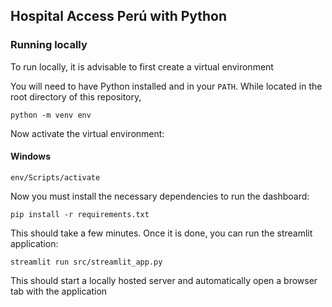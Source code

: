 ## Hospital Access Perú with Python

### Running locally

To run locally, it is advisable to first create a virtual environment

You will need to have Python installed and in your `PATH`. While located in the root directory of this repository, 

```
python -m venv env
```

Now activate the virtual environment:

#### Windows

```
env/Scripts/activate
```

Now you must install the necessary dependencies to run the dashboard:

```
pip install -r requirements.txt
```

This should take a few minutes. Once it is done, you can run the streamlit application:

```
streamlit run src/streamlit_app.py
```

This should start a locally hosted server and automatically open a browser tab with the application
